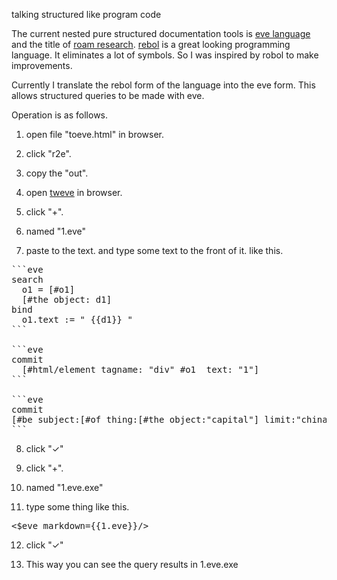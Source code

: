 talking structured like program code

The current nested pure structured documentation tools is <a href="witheve.com">eve language</a> and the title of <a href="roamresearch.com">roam research</a>. <a href="rebol.com">rebol</a> is a great looking programming language. It eliminates a lot of symbols. So I was inspired by robol to make improvements.

Currently I translate the rebol form of the language into the eve form. This allows structured queries to be made with eve.

Operation is as follows.

1. open file "toeve.html" in browser.

2. click "r2e".

3. copy the "out".

4. open <a href="https://btheado.github.io/tweve/">tweve</a> in browser.

5. click "+".

6. named "1.eve"

7. paste to the text. and type some text to the front of it. like this.

<pre>
```eve
search
  o1 = [#o1]
  [#the object: d1]
bind
  o1.text := " {{d1}} "
```

```eve
commit
  [#html/element tagname: "div" #o1  text: "1"]
```

```eve
commit
[#be subject:[#of thing:[#the object:"capital"] limit:"china"] judgment:"beijing"]
```
</pre>

8. click "✓"

9.  click "+".

10. named "1.eve.exe"

11. type some thing like this.

<pre>
<$eve markdown={{1.eve}}/>
</pre>

12. click "✓"

13. This way you can see the query results in 1.eve.exe


